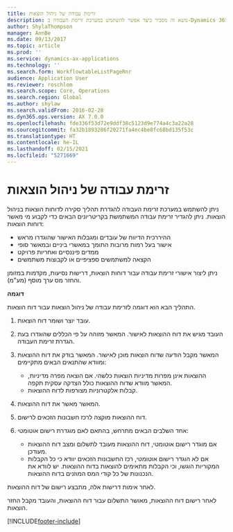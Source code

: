 ```yaml
---
title: זרימת עבודה של ניהול הוצאות
description: נושא זה מסביר כיצד אפשר להשתמש במערכת זרימת העבודה ב-Dynamics 365 FinanceMicrosoft ‏‎, להגדרת תהליך סקירת דוחות הוצאות בניהול הוצאות.
author: ShylaThompson
manager: AnnBe
ms.date: 09/13/2017
ms.topic: article
ms.prod: ''
ms.service: dynamics-ax-applications
ms.technology: ''
ms.search.form: WorkflowtableListPageRnr
audience: Application User
ms.reviewer: roschlom
ms.search.scope: Core, Operations
ms.search.region: Global
ms.author: shylaw
ms.search.validFrom: 2016-02-28
ms.dyn365.ops.version: AX 7.0.0
ms.openlocfilehash: fde336f53d72e9ddf38c5123d9e774a4c3a22a28
ms.sourcegitcommit: fa32b1893286f20271fa4ec4be8fc68bd135f53c
ms.translationtype: HT
ms.contentlocale: he-IL
ms.lasthandoff: 02/15/2021
ms.locfileid: "5271669"
---
```

# <a name="expense-management-workflow"></a>זרימת עבודה של ניהול הוצאות

ניתן להשתמש במערכת זרימת העבודה להגדרת תהליך סקירה לדוחות הוצאות בניהול הוצאות. ניתן להגדיר זרימת עבודה המשתמשת בקריטריונים הבאים כדי לקבוע מי מאשר דוחות הוצאות:

- ההיררכית הדיווח של עובדים ומגבלות האישור שהוגדרו מראש
- אישור בעל רמות מרובות התומך במאשרי ביניים ובמאשר סופי
- ממדים פיננסיים ואחריות פרויקט
- הקצאה למשתמשים ספציפיים או לקבוצות משתמשים

ניתן ליצור אישורי זרימת עבודה עבור דוחות הוצאות, דרישות נסיעות, מקדמות במזומן והחזר מס ערך מוסף (מע"מ).

**דוגמה**

התהליך הבא הוא דוגמה לזרימת עבודה של ניהול הוצאות עבור דוח הוצאות.

1. עובד יוצר ושומר דוח הוצאות.
2. העובד מגיש את דוח ההוצאות לאישור. המאשר מזוהה על פי הכללים שהוגדרו בעת הגדרת זרימת העבודה.
3. המאשר מקבל הודעה שדוח הוצאות מוכן לאישור. המאשר בודק את דוח ההוצאות ומוודא שהתנאים הבאים מתקיימים:

    - ההוצאות אינן מפרות מדיניות הוצאות כלשהי. אם הוצאה מפרה מדיניות, המאשר מוודא שדוח ההוצאות כולל הצדקה עסקית תקפה.
    - קבלות אלקטרוניות מצורפות לדוח ההוצאות.

4. המאשר מאשר את דוח ההוצאות.
5. דוח ההוצאות מוקצה לרכז חשבונות הזכאים לרישום.
6. אחד השלבים הבאים מתרחש, בהתאם לאם מוגדרת רישום אוטומטי:

    - אם מוגדר רישום אוטומטי, דוח ההוצאות מעובד לתשלום ומצב דוח ההוצאות מעודכן.
    - אם לא הוגדר רישום אוטומטי, רכז החשבונות הזכאים יוודא כי כל הקבלות המקוריות הוגשו, וכי הקבלות מתאימים להוצאות בדוח ההוצאות. יש לוודא את הנכנונות של כל קודי המס המוזנים בדוח ההוצאות.

לאחר אימות דרישות אלה, מתבצע רישום של דוח ההוצאות.

לאחר רישום דוח ההוצאות, מאושר התשלום עבור דוח ההוצאות, והעובד מקבל החזר הוצאות.


[!INCLUDE[footer-include](../includes/footer-banner.md)]